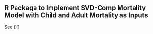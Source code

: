 ## R Package to Implement SVD-Comp Mortality Model with Child and Adult Mortality as Inputs

See ()[]
